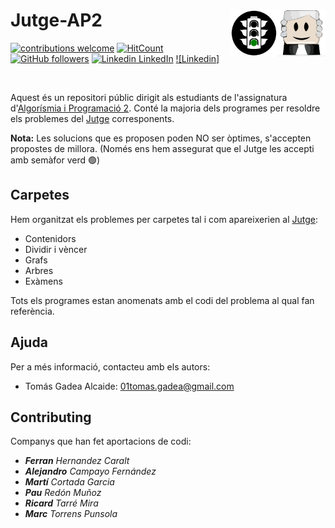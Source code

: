 # Jutge-AP2 <img src="images/jutge.png" width=77 height=75 align=right></a>  <img src="images/semafor.png" width=75 align=right></a>

<!-- badges: start -->
[![contributions welcome](https://img.shields.io/badge/contributions-welcome-brightgreen.svg?style=flat)](https://github.com/TomasGadea/jutge-ap2/issues/new)
[![HitCount](http://hits.dwyl.com/TomasGadea/Jutge-AP2.svg)](http://hits.dwyl.com/TomasGadea/Jutge-AP2)
[![GitHub followers](https://img.shields.io/github/followers/TomasGadea?label=Follow&style=social)](https://github.com/TomasGadea)
[![Linkedin](https://i.stack.imgur.com/gVE0j.png) LinkedIn](https://www.linkedin.com/)
[![Linkedin]](https://img.shields.io/static/v1?label=<Linkedin>&message=<Contact>&color=<blue>)


<!-- badges: end -->


<br>

Aquest és un repositori públic dirigit als estudiants de l'assignatura d'[Algorísmia i Programació 2](https://www.cs.upc.edu/~jordicf/Teaching/AP2/). Conté la majoria dels programes per resoldre els problemes del [Jutge](https://jutge.org/) corresponents.

**Nota:** Les solucions que es proposen poden NO ser òptimes, s'accepten propostes de millora. (Només ens hem assegurat que el Jutge les accepti amb semàfor verd 🟢)


## Carpetes

Hem organitzat els problemes per carpetes tal i com apareixerien al [Jutge](https://jutge.org/):

- Contenidors
- Dividir i vèncer
- Grafs
- Arbres
- Exàmens

Tots els programes estan anomenats amb el codi del problema al qual fan referència.

## Ajuda

Per a més informació, contacteu amb els autors:
- Tomás Gadea Alcaide: 01tomas.gadea@gmail.com

## Contributing
Companys que han fet aportacions de codi:

- _**Ferran** Hernandez Caralt_
- _**Alejandro** Campayo Fernández_
- _**Martí** Cortada Garcia_
- _**Pau** Redón Muñoz_
- _**Ricard** Tarré Mira_
- _**Marc** Torrens Punsola_
